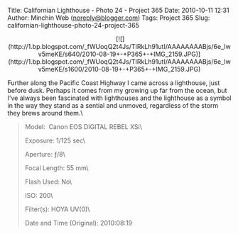 Title: Californian Lighthouse - Photo 24 - Project 365
Date: 2010-10-11 12:31
Author: Minchin Web (noreply@blogger.com)
Tags: Project 365
Slug: californian-lighthouse-photo-24-project-365

<div class="separator" style="clear: both; text-align: center;">

</p>
<p>
 [![](http://1.bp.blogspot.com/_fWUoqQ2t4Js/TIRkLh91utI/AAAAAAAABjs/6e_lwv5meKE/s640/2010-08-19+-+P365+-+IMG_2159.JPG)](http://1.bp.blogspot.com/_fWUoqQ2t4Js/TIRkLh91utI/AAAAAAAABjs/6e_lwv5meKE/s1600/2010-08-19+-+P365+-+IMG_2159.JPG)

</div>

</p>
Further along the Pacific Coast Highway I came across a lighthouse, just
before dusk. Perhaps it comes from my growing up far from the ocean, but
I've always been fascinated with lighthouses and the lighthouse as a
symbol in the way they stand as a sential and unmoved, regardless of the
storm they brews around them.\

> </p>
> <span style="color: #666666;">Model: </span> Canon EOS DIGITAL REBEL
> XSi\
>
> <span style="color: #666666;">Exposure: </span>1/125 sec\
>
> <span style="color: #666666;">Aperture: </span>ƒ/8\
>
> <span style="color: #666666;">Focal Length: </span>55 mm\
>
> <span style="color: #666666;">Flash Used: </span>No\
>
> <span style="color: #666666;">ISO: </span>200\
>
> <span style="color: #666666;">Filter(s): </span>HOYA UV(0)\
>
> <span style="color: #666666;">Date and Time
> (Original): </span>2010:08:19
>
> <p>

</p>

